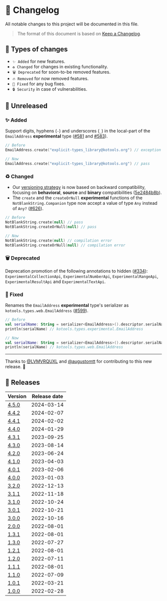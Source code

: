 # 🔄 Changelog

All notable changes to this project will be documented in this file.

> The format of this document is based on
> [Keep a Changelog](https://keepachangelog.com/en/1.1.0).

## 🤔 Types of changes

- `✨ Added` for new features.
- `♻️ Changed` for changes in existing functionality.
- `🗑️ Deprecated` for soon-to-be removed features.
- `🔥 Removed` for now removed features.
- `🐛 Fixed` for any bug fixes.
- `🔒 Security` in case of vulnerabilities.

## 🚧 Unreleased

### ✨ Added

Support digits, hyphens (`-`) and underscores (`_`) in the local-part of the
`EmailAddress` **experimental** type ([#581] and [#583]).

```kotlin
// Before
EmailAddress.create("explicit-types_library@kotools.org") // exception

// Now
EmailAddress.create("explicit-types_library@kotools.org") // pass
```

### ♻️ Changed

- Our [versioning strategy](documentation/versioning-strategy.md) is now based
  on backward compatibility, focusing on **behavioral**, **source** and
  **binary** compatibilities ([5e2484b8b]).
- The `create` and the `createOrNull` **experimental** functions of the
  `NotBlankString.Companion` type now accept a value of type `Any` instead of
  `Any?` ([#626]).

```kotlin
// Before
NotBlankString.create(null) // pass
NotBlankString.createOrNull(null) // pass

// Now
NotBlankString.create(null) // compilation error
NotBlankString.createOrNull(null) // compilation error
```

### 🗑️ Deprecated

Deprecation promotion of the following annotations to hidden ([#334]):
`ExperimentalCollectionApi`, `ExperimentalNumberApi`, `ExperimentalRangeApi`,
`ExperimentalResultApi` and `ExperimentalTextApi`.

### 🐛 Fixed

Renames the `EmailAddress` **experimental** type's serializer as
`kotools.types.web.EmailAddress` ([#599]).

```kotlin
// Before
val serialName: String = serializer<EmailAddress>().descriptor.serialName
println(serialName) // kotools.types.experimental.EmailAddress

// Now
val serialName: String = serializer<EmailAddress>().descriptor.serialName
println(serialName) // kotools.types.web.EmailAddress
```

---

Thanks to [@LVMVRQUXL] and [@augustomtt] for contributing to this new release.
🙏

[@augustomtt]: https://github.com/augustomtt
[@LVMVRQUXL]: https://github.com/LVMVRQUXL
[#334]: https://github.com/kotools/types/issues/334
[#581]: https://github.com/kotools/types/issues/581
[#583]: https://github.com/kotools/types/issues/583
[#599]: https://github.com/kotools/types/issues/599
[#626]: https://github.com/kotools/types/pull/626
[5e2484b8b]: https://github.com/kotools/types/commit/5e2484b8bf2756e41eb207d2e11acc9d5f5661d0

## 🔖 Releases

| Version | Release date |
|---------|--------------|
| [4.5.0] | 2024-03-14   |
| [4.4.2] | 2024-02-07   |
| [4.4.1] | 2024-02-02   |
| [4.4.0] | 2024-01-29   |
| [4.3.1] | 2023-09-25   |
| [4.3.0] | 2023-08-14   |
| [4.2.0] | 2023-06-24   |
| [4.1.0] | 2023-04-03   |
| [4.0.1] | 2023-02-06   |
| [4.0.0] | 2023-01-03   |
| [3.2.0] | 2022-12-13   |
| [3.1.1] | 2022-11-18   |
| [3.1.0] | 2022-10-24   |
| [3.0.1] | 2022-10-21   |
| [3.0.0] | 2022-10-16   |
| [2.0.0] | 2022-08-01   |
| [1.3.1] | 2022-08-01   |
| [1.3.0] | 2022-07-27   |
| [1.2.1] | 2022-08-01   |
| [1.2.0] | 2022-07-11   |
| [1.1.1] | 2022-08-01   |
| [1.1.0] | 2022-07-09   |
| [1.0.1] | 2022-03-21   |
| [1.0.0] | 2022-02-28   |

[4.5.0]: https://github.com/kotools/types/releases/tag/4.5.0
[4.4.2]: https://github.com/kotools/types/releases/tag/4.4.2
[4.4.1]: https://github.com/kotools/types/releases/tag/4.4.1
[4.4.0]: https://github.com/kotools/types/releases/tag/4.4.0
[4.3.1]: https://github.com/kotools/types/releases/tag/4.3.1
[4.3.0]: https://github.com/kotools/types/releases/tag/4.3.0
[4.2.0]: https://github.com/kotools/types/releases/tag/4.2.0
[4.1.0]: https://github.com/kotools/types/releases/tag/4.1.0
[4.0.1]: https://github.com/kotools/types/releases/tag/4.0.1
[4.0.0]: https://github.com/kotools/types/releases/tag/4.0.0
[3.2.0]: https://github.com/kotools/libraries/releases/tag/types-v3.2.0
[3.1.1]: https://github.com/kotools/libraries/releases/tag/types-v3.1.1
[3.1.0]: https://github.com/kotools/types-legacy/releases/tag/v3.1.0
[3.0.1]: https://github.com/kotools/types-legacy/releases/tag/v3.0.1
[3.0.0]: https://github.com/kotools/types-legacy/releases/tag/v3.0.0
[2.0.0]: https://github.com/kotools/types-legacy/releases/tag/v2.0.0
[1.3.1]: https://github.com/kotools/types-legacy/releases/tag/v1.3.1
[1.3.0]: https://github.com/kotools/types-legacy/releases/tag/v1.3.0
[1.2.1]: https://github.com/kotools/types-legacy/releases/tag/v1.2.1
[1.2.0]: https://github.com/kotools/types-legacy/releases/tag/v1.2.0
[1.1.1]: https://github.com/kotools/types-legacy/releases/tag/v1.1.1
[1.1.0]: https://github.com/kotools/types-legacy/releases/tag/v1.1.0
[1.0.1]: https://github.com/kotools/types-legacy/releases/tag/v1.0.1
[1.0.0]: https://github.com/kotools/types-legacy/releases/tag/v1.0.0
